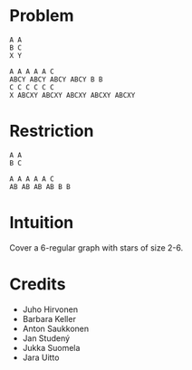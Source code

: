 # Problem

    A A
    B C
    X Y

    A A A A A C
    ABCY ABCY ABCY ABCY B B
    C C C C C C
    X ABCXY ABCXY ABCXY ABCXY ABCXY

# Restriction

    A A
    B C

    A A A A A C
    AB AB AB AB B B

# Intuition

Cover a 6-regular graph with stars of size 2-6.

# Credits

- Juho Hirvonen
- Barbara Keller
- Anton Saukkonen
- Jan Studený
- Jukka Suomela
- Jara Uitto
